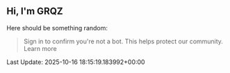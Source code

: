 ## Hi, I'm GRQZ
Here should be something random:  
> Sign in to confirm you're not a bot. This helps protect our community. Learn more


Last Update: 2025-10-16 18:15:19.183992+00:00
